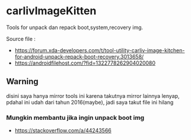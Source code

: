 # carlivImageKitten
Tools for unpack dan repack boot,system,recovery img.

Source file :

 * https://forum.xda-developers.com/t/tool-utility-carliv-image-kitchen-for-android-unpack-repack-boot-recovery.3013658/
 * https://androidfilehost.com/?fid=1322778262904020080


## Warning
disini saya hanya mirror tools ini karena takutnya mirror lainnya lenyap, pdahal ini udah dari tahun 2016(maybe), jadi saya takut file ini hilang

### Mungkin membantu jika ingin unpack boot img
 * https://stackoverflow.com/a/44243566

